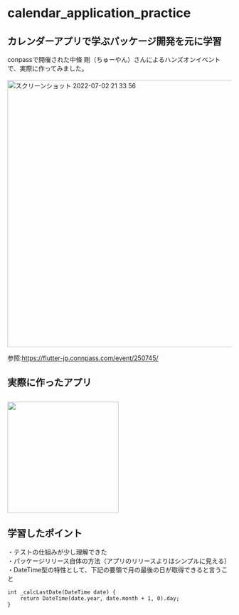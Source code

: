 # calendar_application_practice

<h2>カレンダーアプリで学ぶパッケージ開発を元に学習</h2>
conpassで開催された中條 剛（ちゅーやん）さんによるハンズオンイベントで、実際に作ってみました。
<br>
<br>


<img width="600" alt="スクリーンショット 2022-07-02 21 33 56" src="https://user-images.githubusercontent.com/38497198/177000978-569ba998-fbb7-4f99-b73c-288d42238d0c.png">



参照:https://flutter-jp.connpass.com/event/250745/

<h2>実際に作ったアプリ<h2>
<img src="https://user-images.githubusercontent.com/38497198/177000985-94190b60-91b1-4748-9086-14629520e386.png" width="250">

<h2>学習したポイント</h2>
・テストの仕組みが少し理解できた<br>
・パッケージリリース自体の方法（アプリのリリースよりはシンプルに見える）<br>
・DateTime型の特性として、下記の要領で月の最後の日が取得できると言うこと<br>


```
int _calcLastDate(DateTime date) {
    return DateTime(date.year, date.month + 1, 0).day;
}
```


